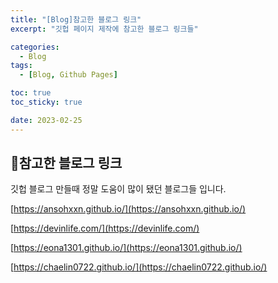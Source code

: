 ```yaml
---
title: "[Blog]참고한 블로그 링크"
excerpt: "깃헙 페이지 제작에 참고한 블로그 링크들"

categories:
  - Blog
tags:
  - [Blog, Github Pages]

toc: true
toc_sticky: true

date: 2023-02-25
---
```


## 📝참고한 블로그 링크
깃헙 블로그 만들때 정말 도움이 많이 됐던 블로그들 입니다.
<br>

[https://ansohxxn.github.io/](https://ansohxxn.github.io/)<br>

[https://devinlife.com/](https://devinlife.com/)
<br>

[https://eona1301.github.io/](https://eona1301.github.io/)<br>

[https://chaelin0722.github.io/](https://chaelin0722.github.io/)